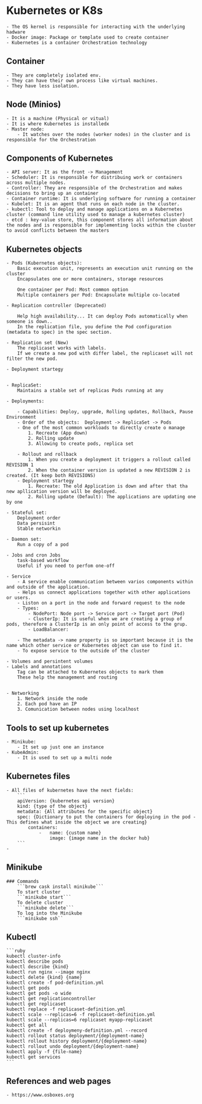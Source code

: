 # Kubernetes or K8s
    - The OS kernel is responsible for interacting with the underlying hadware 
    - Docker image: Package or template used to create container    
    - Kubernetes is a container Orchestration technology

## Container
    - They are completely isolated env.
    - They can have their own process like virtual machines.
    - They have less isolation.
 
 ## Node (Minios)
    - It is a machine (Physical or vitual)
    - It is where Kubernetes is installedx
    - Master node: 
        - It watches over the nodes (worker nodes) in the cluster and is responsible for the Orchestration

## Components of Kubernetes
    - API server: It as the front -> Management
    - Scheduler: It is responsible for distribuing work or containers across multiple nodes.
    - Controller: They are responsible of the Orchestration and makes decisions to bring up an container
    - Container runtime: It is underlying software for running a container
    - Kubelet: It is an agent that runs on each node in the cluster.
    - kubectl: Tool to deploy and manage applications on a Kubernetes cluster (command line utility used to manage a kubernetes cluster)
    - etcd : key-value store, this component stores all information about the nodes and is responsible for implementing locks within the cluster to avoid conflicts between the masters

## Kubernetes objects

    - Pods (Kubernetes objects): 
        Basic execution unit, represents an execution unit running on the cluster
        Encapsulates one or more containers, storage resources
        
        One container per Pod: Most common option
        Multiple containers per Pod: Encapsulate multiple co-located

    - Replication controller (Deprecated)
        
        Help high availability... It can deploy Pods automatically when someone is down..
        In the replication file, you define the Pod configuration (metadata to spec) in the spec section.
    
    - Replication set (New)
        The replicaset works with labels.
        If we create a new pod with differ label, the replicaset will not filter the new pod.

    - Deployment startegy
        

    - ReplicaSet:
        Maintains a stable set of replicas Pods running at any

    - Deployments:

        - Capabilities: Deploy, upgrade, Rolling updates, Rollback, Pause Environment
        - Order of the objects:  Deployment -> ReplicaSet -> Pods
        - One of the most common workloads to directly create o manage
            1. Recreate (App down)
            2. Rolling update
            3. Allowing to create pods, replica set

        - Rollout and rollback
            1. When you create a deployment it triggers a rollout called REVISION 1
            2. When the container version is updated a new REVISION 2 is created. (It keep both REVISIONS)
        - Deployment startegy
            1. Recreate: The old Application is down and after that tha new apllication version will be deployed.
            2. Rolling update (Default): The applications are updating one by one
    
    - Stateful set:
        Deployment order
        Data persisint
        Stable networkin

    - Daemon set:
        Run a copy of a pod
    
    - Jobs and cron Jobs    
        task-based workflow
        Useful if you need to perfom one-off

    - Service
        - A service enable communication between varios components within and outside of the application.
        - Helps us connect applications together with other applications or users.
        - Liston on a port in the node and forward request to the node
        - Types:
            - NodePort: Node port -> Service port -> Target port (Pod)
            - ClusterIp: It is useful when we are creating a group of pods, therefore a ClusterIp is an only point of access to the grup.
            - LoadBalancer: 

        - The metadata -> name property is so important because it is the name which other service or Kubernetes object can use to find it.
        - To expose service to the outside of the cluster

    - Volumes and persintent volumes
    - Labels and annotations
        Tag can be attached to Kubernetes objects to mark them
        These help the management and routing


    - Networking
        1. Network inside the node
        2. Each pod have an IP
        3. Comunication between nodes using localhost
    

## Tools to set up kubernetes
    - Minikube:
        - It set up just one an instance 
    - KubeAdmin:
        - It is used to set up a multi node

## Kubernetes files
    - All files of kubernetes have the next fields:
        ```
        apiVersion: {kubernetes api version}
        kind: {type of the object}
        metadata: {All attributes for the specific object}
        spec: {Dictionary to put the containers for deploying in the pod - This defines what inside the object we are creating}
            containers:
                -   name: {custom name}
                    image: {image name in the docker hub}
        ```
    -

## Minikube
    ### Commands
        ```brew cask install minikube```
        To start cluster
        ```minikube start```
        To delete cluster
        ```minikube delete```
        To log into the Minikube
        ```minikube ssh``

## Kubectl

    ```ruby
    kubectl cluster-info
    kubectl describe pods
    kubectl describe {kind}
    kubectl run nginx --image nginx
    kubectl delete {kind} {name}
    kubectl create -f pod-definition.yml
    kubectl get pods
    kubectl get pods -o wide
    kubectl get replicationcontroller
    kubectl get replicaset 
    kubectl replace -f replicaset-definition.yml
    kubectl scale --replicas=6 -f replicaset-definition.yml
    kubectl scale --replicas=6 replicaset myapp-replicaset
    kubectl get all
    kubectl create -f deploymeny-definition.yml --record
    kubectl rollout status deployment/{deployment-name}
    kubectl rollout history deployment/{deployment-name}
    kubectl rollout undo deployment/{deployment-name}
    kubectl apply -f {file-name}
    kubectl get services
    ```

## References and web pages
    - https://www.osboxes.org
